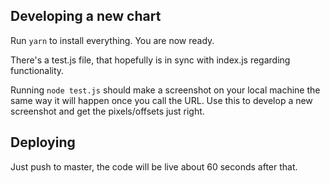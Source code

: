 ## Developing a new chart

Run `yarn` to install everything. You are now ready.

There's a test.js file, that hopefully is in sync with index.js regarding functionality.

Running `node test.js` should make a screenshot on your local machine the same way it will happen once you call the URL. Use this to develop a new screenshot and get the pixels/offsets just right.

## Deploying

Just push to master, the code will be live about 60 seconds after that.